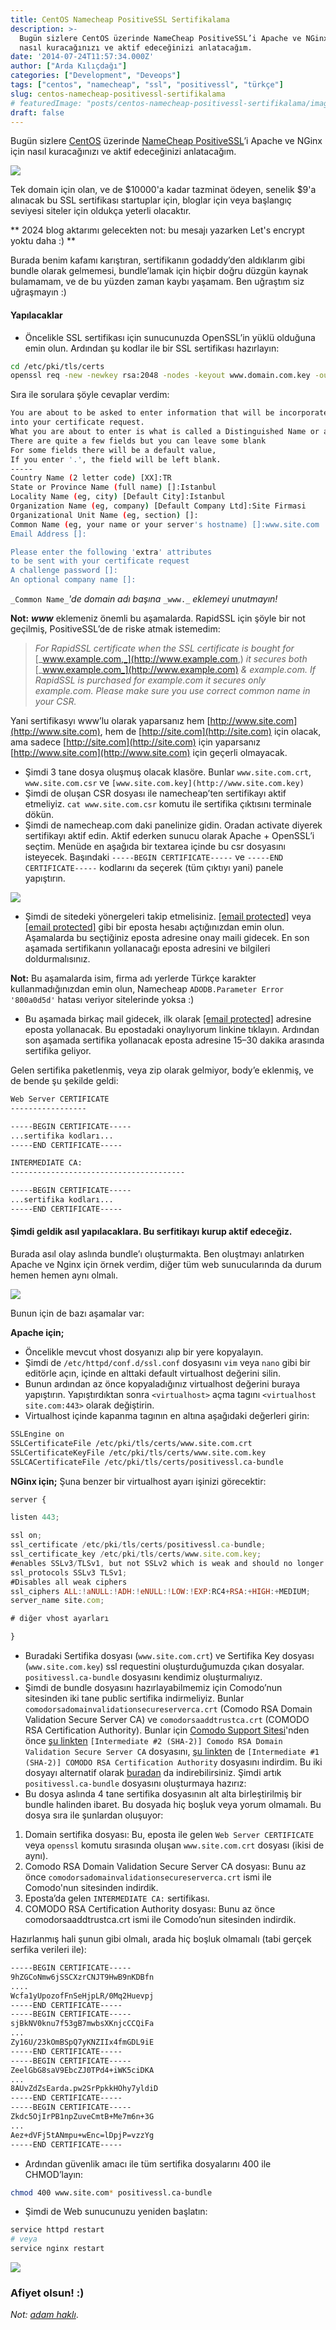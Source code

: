 ```yaml
---
title: CentOS Namecheap PositiveSSL Sertifikalama
description: >-
  Bugün sizlere CentOS üzerinde NameCheap PositiveSSL’i Apache ve NGinx için
  nasıl kuracağınızı ve aktif edeceğinizi anlatacağım.
date: '2014-07-24T11:57:34.000Z'
author: ["Arda Kılıçdağı"]
categories: ["Development", "Deveops"]
tags: ["centos", "namecheap", "ssl", "positivessl", "türkçe"]
slug: centos-namecheap-positivessl-sertifikalama
# featuredImage: "posts/centos-namecheap-positivessl-sertifikalama/images/https.jpg"
draft: false
---
```


Bugün sizlere [CentOS](https://www.centos.org/) üzerinde [NameCheap PositiveSSL](https://www.namecheap.com/security/ssl-certificates/comodo/positivessl.aspx)’i Apache ve NGinx için nasıl kuracağınızı ve aktif edeceğinizi anlatacağım.

![](./images/https.jpg)

Tek domain için olan, ve de $10000'a kadar tazminat ödeyen, senelik $9'a alınacak bu SSL sertifikası startuplar için, bloglar için veya başlangıç seviyesi siteler için oldukça yeterli olacaktır.

** 2024 blog aktarımı gelecekten not: bu mesajı yazarken Let's encrypt yoktu daha :)  **

Burada benim kafamı karıştıran, sertifikanın godaddy’den aldıklarım gibi bundle olarak gelmemesi, bundle’lamak için hiçbir doğru düzgün kaynak bulamamam, ve de bu yüzden zaman kaybı yaşamam. Ben uğraştım siz uğraşmayın :)

#### Yapılacaklar

* Öncelikle SSL sertifikası için sunucunuzda OpenSSL’in yüklü olduğuna emin olun. Ardından şu kodlar ile bir SSL sertifikası hazırlayın:

```bash
cd /etc/pki/tls/certs  
openssl req -new -newkey rsa:2048 -nodes -keyout www.domain.com.key -out www.domain.com.csr
```

Sıra ile sorulara şöyle cevaplar verdim:

```sh
You are about to be asked to enter information that will be incorporated  
into your certificate request.  
What you are about to enter is what is called a Distinguished Name or a DN.  
There are quite a few fields but you can leave some blank  
For some fields there will be a default value,  
If you enter '.', the field will be left blank.  
-----
Country Name (2 letter code) [XX]:TR  
State or Province Name (full name) []:Istanbul  
Locality Name (eg, city) [Default City]:Istanbul  
Organization Name (eg, company) [Default Company Ltd]:Site Firmasi  
Organizational Unit Name (eg, section) []:  
Common Name (eg, your name or your server's hostname) []:www.site.com  
Email Address []:

Please enter the following 'extra' attributes  
to be sent with your certificate request  
A challenge password []:  
An optional company name []:
```

`_Common Name_`_'de domain adı başına_ `_www._` _eklemeyi unutmayın!_

**Not:** **_www_** eklemeniz önemli bu aşamalarda. RapidSSL için şöyle bir not geçilmiş, PositiveSSL’de de riske atmak istemedim:

> _For RapidSSL certificate when the SSL certificate is bought for_ [_www.example.com,_](http://www.example.com,) _it secures both_ [_www.example.com_](http://www.example.com) _& example.com. If RapidSSL is purchased for example.com it secures only example.com. Please make sure you use correct common name in your CSR._

Yani sertifikasyı www’lu olarak yaparsanız hem [http://www.site.com](http://www.site.com), hem de [http://site.com](http://site.com) için olacak, ama sadece [http://site.com](http://site.com) için yaparsanız [http://www.site.com](http://www.site.com) için geçerli olmayacak.

* Şimdi 3 tane dosya oluşmuş olacak klasöre. Bunlar `www.site.com.crt`, `www.site.com.csr` ve `[www.site.com.key](http://www.site.com.key)`
* Şimdi de oluşan CSR dosyası ile namecheap’ten sertifikayı aktif etmeliyiz. `cat www.site.com.csr` komutu ile sertifika çıktısını terminale dökün.
* Şimdi de namecheap.com daki panelinize gidin. Oradan activate diyerek sertifikayı aktif edin. Aktif ederken sunucu olarak Apache + OpenSSL’i seçtim. Menüde en aşağıda bir textarea içinde bu csr dosyasını isteyecek. Başındaki `-----BEGIN CERTIFICATE-----` ve `-----END CERTIFICATE-----` kodlarını da seçerek (tüm çıktıyı yani) panele yapıştırın.

![](./images/chainsig.jpg)

* Şimdi de sitedeki yönergeleri takip etmelisiniz. [\[email protected\]](http://arda.pw/cdn-cgi/l/email-protection) veya [\[email protected\]](http://arda.pw/cdn-cgi/l/email-protection) gibi bir eposta hesabı açtığınızdan emin olun. Aşamalarda bu seçtiğiniz eposta adresine onay maili gidecek. En son aşamada sertifikanın yollanacağı eposta adresini ve bilgileri doldurmalısınız.

**Not:** Bu aşamalarda isim, firma adı yerlerde Türkçe karakter kullanmadığınızdan emin olun, Namecheap `ADODB.Parameter Error '800a0d5d'` hatası veriyor sitelerinde yoksa :)

* Bu aşamada birkaç mail gidecek, ilk olarak [\[email protected\]](http://arda.pw/cdn-cgi/l/email-protection) adresine eposta yollanacak. Bu epostadaki onaylıyorum linkine tıklayın. Ardından son aşamada sertifika yollanacak eposta adresine 15–30 dakika arasında sertifika geliyor.

Gelen sertifika paketlenmiş, veya zip olarak gelmiyor, body’e eklenmiş, ve de bende şu şekilde geldi:

```bash
Web Server CERTIFICATE  
-----------------

-----BEGIN CERTIFICATE-----
...sertifika kodları...
-----END CERTIFICATE-----

INTERMEDIATE CA:  
---------------------------------------

-----BEGIN CERTIFICATE-----
...sertifika kodları...
-----END CERTIFICATE-----
```

#### Şimdi geldik asıl yapılacaklara. Bu serfitikayı kurup aktif edeceğiz.

Burada asıl olay aslında bundle’ı oluşturmakta. Ben oluştmayı anlatırken Apache ve Nginx için örnek verdim, diğer tüm web sunucularında da durum hemen hemen aynı olmalı.

![](./images/y-u-no-easy.jpg)

Bunun için de bazı aşamalar var:

**Apache için;**

* Öncelikle mevcut vhost dosyanızı alıp bir yere kopyalayın.
* Şimdi de `/etc/httpd/conf.d/ssl.conf` dosyasını `vim` veya `nano` gibi bir editörle açın, içinde en alttaki default virtualhost değerini silin.
* Bunun ardından az önce kopyaladığınız virtualhost değerini buraya yapıştırın. Yapıştırdıktan sonra `<virtualhost>` açma tagını `<virtualhost site.com:443>` olarak değiştirin.
* Virtualhost içinde kapanma tagının en altına aşağıdaki değerleri girin:

```bash
SSLEngine on  
SSLCertificateFile /etc/pki/tls/certs/www.site.com.crt  
SSLCertificateKeyFile /etc/pki/tls/certs/www.site.com.key  
SSLCACertificateFile /etc/pki/tls/certs/positivessl.ca-bundle
```

**NGinx için;** Şuna benzer bir virtualhost ayarı işinizi görecektir:

```js
server {

listen 443;

ssl on;  
ssl_certificate /etc/pki/tls/certs/positivessl.ca-bundle;  
ssl_certificate_key /etc/pki/tls/certs/www.site.com.key;  
#enables SSLv3/TLSv1, but not SSLv2 which is weak and should no longer be used.
ssl_protocols SSLv3 TLSv1;  
#Disables all weak ciphers
ssl_ciphers ALL:!aNULL:!ADH:!eNULL:!LOW:!EXP:RC4+RSA:+HIGH:+MEDIUM;  
server_name site.com;  

# diğer vhost ayarları

}
```

* Buradaki Sertifika dosyası (`www.site.com.crt`) ve Sertifika Key dosyası (`www.site.com.key`) ssl requestini oluşturduğumuzda çıkan dosyalar. `positivessl.ca-bundle` dosyasını kendimiz oluşturmalıyız.
* Şimdi de bundle dosyasını hazırlayabilmemiz için Comodo’nun sitesinden iki tane public sertifika indirmeliyiz. Bunlar `comodorsadomainvalidationsecureserverca.crt` (Comodo RSA Domain Validation Secure Server CA) ve `comodorsaaddtrustca.crt` (COMODO RSA Certification Authority). Bunlar için [Comodo Support Sitesi](https://support.comodo.com/)'nden önce [şu linkten](https://support.comodo.com/index.php?/Default/Knowledgebase/Article/View/970/106/intermediate-2-sha-2-comodo-rsa-domain-validation-secure-server-ca) `[Intermediate #2 (SHA-2)] Comodo RSA Domain Validation Secure Server CA` dosyasını, [şu linkten](https://support.comodo.com/index.php?/Default/Knowledgebase/Article/View/966/106/intermediate-1-sha-2-comodo-rsa-certification-authority) de `[Intermediate #1 (SHA-2)] COMODO RSA Certification Authority` dosyasını indirdim. Bu iki dosyayı alternatif olarak [buradan](https://www.mediafire.com/?6gn776xplp4uao0) da indirebilirsiniz. Şimdi artık `positivessl.ca-bundle` dosyasını oluşturmaya hazırız:
* Bu dosya aslında 4 tane sertifika dosyasının alt alta birleştirilmiş bir bundle halinden ibaret. Bu dosyada hiç boşluk veya yorum olmamalı. Bu dosya sıra ile şunlardan oluşuyor:

1.  Domain sertifika dosyası: Bu, eposta ile gelen `Web Server CERTIFICATE` veya `openssl` komutu sırasında oluşan `www.site.com.crt` dosyası (ikisi de aynı).
2.  Comodo RSA Domain Validation Secure Server CA dosyası: Bunu az önce `comodorsadomainvalidationsecureserverca.crt` ismi ile Comodo'nun sitesinden indirdik.
3.  Eposta’da gelen `INTERMEDIATE CA:` sertifikası.
4.  COMODO RSA Certification Authority dosyası: Bunu az önce comodorsaaddtrustca.crt ismi ile Comodo’nun sitesinden indirdik.

Hazırlanmış hali şunun gibi olmalı, arada hiç boşluk olmamalı (tabi gerçek serfika verileri ile):

```bash
-----BEGIN CERTIFICATE-----
9hZGCoNmw6jSSCXzrCNJT9HwB9nKDBfn  
....
Wcfa1yUpozofFnSeHjpLR/0Mq2Huevpj  
-----END CERTIFICATE-----
-----BEGIN CERTIFICATE-----
sjBkNV0knu7f53gB7mwbsXKnjcCCQiFa  
...
Zy16U/23kOmBSpQ7yKNZIIx4fmGDL9iE  
-----END CERTIFICATE-----
-----BEGIN CERTIFICATE-----
ZeelGbG8saV9EbcZJ0TPd4+iWK5ciDKA  
...
8AUvZdZsEarda.pw2SrPpkkHOhy7yldiD  
-----END CERTIFICATE-----
-----BEGIN CERTIFICATE-----
Zkdc5OjIrPB1npZuveCmtB+Me7m6n+3G  
...
Aez+dVFj5tANmpu+wEnc=lDpjP=vzzYg  
-----END CERTIFICATE-----
```

* Ardından güvenlik amacı ile tüm sertifika dosyalarını 400 ile CHMOD’layın:

```bash
chmod 400 www.site.com* positivessl.ca-bundle
```

* Şimdi de Web sunucunuzu yeniden başlatın:

```bash
service httpd restart  
# veya
service nginx restart
```

![](./images/renew.jpeg)

### Afiyet olsun! :)

_Not:_ [_adam haklı_](./images/adam-hakli.jpg).